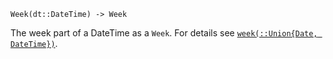 ```
Week(dt::DateTime) -> Week
```

The week part of a DateTime as a `Week`. For details see [`week(::Union{Date, DateTime})`](@ref).

